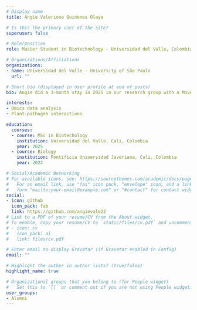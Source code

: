 ```yaml
---
# Display name
title: Angie Valeriooa Quinones Olaya

# Is this the primary user of the site?
superuser: false

# Role/position
role: Master Student in Biotechnology - Universidad del Valle, Colombia

# Organizations/Affiliations
organizations:
- name: Universidad del Valle - University of São Paulo
  url: ""

# Short bio (displayed in user profile at end of posts)
bio: Angie did a 3-month stay in 2025 in our research group with a Move La America CAPES fellowship. During this time she was enrolled as a graduated student in PPG - Ciências at the Center for Nuclear Energy in Agriculture, University of São Paulo.

interests:
- Omics data analysis 
- Plant-pathogen interactions

education:
  courses:
  - course: MSc in Biotechology
    institution: Universidad del Valle, Cali, Colombia
    year: 2025
  - course: Biology
    institution: Pontificia Universidad Javeriana, Cali, Colombia
    year: 2022

# Social/Academic Networking
# For available icons, see: https://sourcethemes.com/academic/docs/page-builder/#icons
#   For an email link, use "fas" icon pack, "envelope" icon, and a link in the
#   form "mailto:your-email@example.com" or "#contact" for contact widget.
social:
- icon: github
  icon_pack: fab
  link: https://github.com/angievale22
# Link to a PDF of your resume/CV from the About widget.
# To enable, copy your resume/CV to `static/files/cv.pdf` and uncomment the lines below.
# - icon: cv
#   icon_pack: ai
#   link: files/cv.pdf

# Enter email to display Gravatar (if Gravatar enabled in Config)
email: ""

# Highlight the author in author lists? (true/false)
highlight_name: true

# Organizational groups that you belong to (for People widget)
#   Set this to `[]` or comment out if you are not using People widget.
user_groups:
- Alumni
---
```


